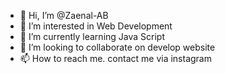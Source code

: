 - 👋 Hi, I’m @Zaenal-AB
- 👀 I’m interested in Web Development
- 🌱 I’m currently learning Java Script
- 💞️ I’m looking to collaborate on develop website
- 📫 How to reach me. contact me via instagram

<!---
Zaenal-AB/Zaenal-AB is a ✨ special ✨ repository because its `README.md` (this file) appears on your GitHub profile.
You can click the Preview link to take a look at your changes.
--->
